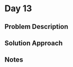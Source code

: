 # Day 13

## Problem Description

<!-- Add problem description here -->

## Solution Approach

<!-- Add your solution approach here -->

## Notes

<!-- Add any additional notes here -->
